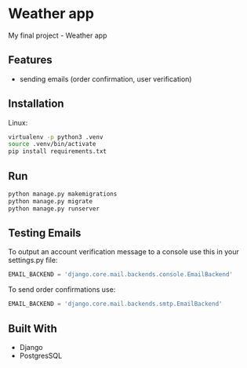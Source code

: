 # Weather app

My final project - Weather app

## Features
- sending emails (order confirmation, user verification)


## Installation

Linux:

```bash
virtualenv -p python3 .venv
source .venv/bin/activate
pip install requirements.txt
```

## Run

```bash
python manage.py makemigrations
python manage.py migrate
python manage.py runserver
```

## Testing Emails

To output an account verification message to a console use this in your settings.py file:

```python
EMAIL_BACKEND = 'django.core.mail.backends.console.EmailBackend'
```
To send order confirmations use:
```python
EMAIL_BACKEND = 'django.core.mail.backends.smtp.EmailBackend'
```

## Built With
- Django
- PostgresSQL
